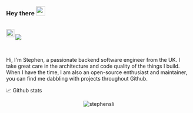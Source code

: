 ### Hey there <img src="https://media.giphy.com/media/hvRJCLFzcasrR4ia7z/giphy.gif" width="25px">

<br />

<a href="https://www.linkedin.com/in/stephensli">
  <img align="left" alt="Stephen's LinkedIn" width="22px" src="https://raw.githubusercontent.com/peterthehan/peterthehan/master/assets/linkedin.svg" />
</a>

![](https://visitor-badge.glitch.me/badge?page_id=stephensli)

<br />

Hi, I'm Stephen, a passionate backend software engineer from the UK. I take great care in the architecture and code quality of the things I build. When I have the time, I am also an open-source enthusiast and maintainer, you can find me dabbling with projects throughout Github. 

📈  Github stats

<p align="center"> <img src="https://github-readme-stats.vercel.app/api?username=stephensli&show_icons=true&theme=" alt="stephensli" />




